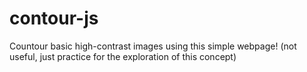 # contour-js
Countour basic high-contrast images using this simple webpage! (not useful, just practice for the exploration of this concept)
